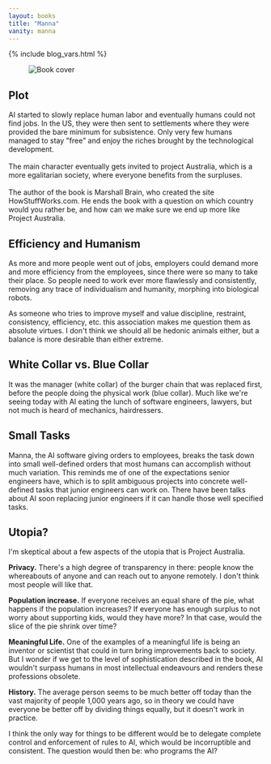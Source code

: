 ```yaml
---
layout: books
title: "Manna"
vanity: manna
---
```


{% include blog_vars.html %}

<figure class="image_float_left">
  <img src="{{site.url}}/resources/books/manna.jpg" alt="Book cover" />
</figure>


## Plot

<spoiler>
AI started to slowly replace human labor and eventually humans could not find jobs. In the US, they were then sent to settlements where they were provided the bare minimum for subsistence. Only very few humans managed to stay "free" and enjoy the riches brought by the technological development.
<br /><br />
The main character eventually gets invited to project Australia, which is a more egalitarian society, where everyone benefits from the surpluses.
<br /><br />
The author of the book is Marshall Brain, who created the site HowStuffWorks.com. He ends the book with a question on which country would you rather be, and how can we make sure we end up more like Project Australia.

</spoiler>

## Efficiency and Humanism

As more and more people went out of jobs, employers could demand more and more efficiency from the employees, since there were so many to take their place. So people need to work ever more flawlessly and consistently, removing any trace of individualism and humanity, morphing into biological robots.

As someone who tries to improve myself and value discipline, restraint, consistency, efficiency, etc. this association makes me question them as absolute virtues. I don't think we should all be hedonic animals either, but a balance is more desirable than either extreme.

## White Collar vs. Blue Collar

It was the manager (white collar) of the burger chain that was replaced first, before the people doing the physical work (blue collar). Much like we're seeing today with AI eating the lunch of software engineers, lawyers, but not much is heard of mechanics, hairdressers.

## Small Tasks

Manna, the AI software giving orders to employees, breaks the task down into small well-defined orders that most humans can accomplish without much variation. This reminds me of one of the expectations senior engineers have, which is to split ambiguous projects into concrete well-defined tasks that junior engineers can work on. There have been talks about AI soon replacing junior engineers if it can handle those well specified tasks.

## Utopia?

I'm skeptical about a few aspects of the utopia that is Project Australia.

**Privacy.** There's a high degree of transparency in there: people know the whereabouts of anyone and can reach out to anyone remotely. I don't think most people will like that.

**Population increase.** If everyone receives an equal share of the pie, what happens if the population increases? If everyone has enough surplus to not worry about supporting kids, would they have more? In that case, would the slice of the pie shrink over time?

**Meaningful Life.** One of the examples of a meaningful life is being an inventor or scientist that could in turn bring improvements back to society. But I wonder if we get to the level of sophistication described in the book, AI wouldn't surpass humans in most intellectual endeavours and renders these professions obsolete.

**History.** The average person seems to be much better off today than the vast majority of people 1,000 years ago, so in theory we could have everyone be better off by dividing things equally, but it doesn't work in practice.

I think the only way for things to be different would be to delegate complete control and enforcement of rules to AI, which would be incorruptible and consistent. The question would then be: who programs the AI?
